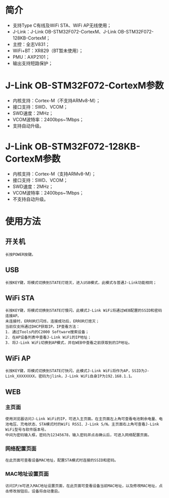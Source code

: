 # 简介
* 支持Type C有线及WiFi STA、WiFi AP无线使用；
* J-Link：J-Link OB-STM32F072-CortexM、J-Link OB-STM32F072-128KB-CortexM；
* 主控：全志V831；
* WiFi+BT：XR829（BT暂未使用）；
* PMU：AXP2101；
* 输出支持短路保护；
# J-Link OB-STM32F072-CortexM参数
* 内核支持：Cortex-M（不支持ARMv8-M）；
* 接口支持：SWD、VCOM；
* SWD速度：2MHz；
* VCOM波特率：2400bps~1Mbps；
* 支持自动升级。
# J-Link OB-STM32F072-128KB-CortexM参数
* 内核支持：Cortex-M（支持ARMv8-M）；
* 接口支持：SWD、VCOM；
* SWD速度：2MHz；
* VCOM波特率：2400bps~1Mbps；
* 不支持自动升级。
# 使用方法
## 开关机
    长按POWER按键。
## USB
    长按KEY键，将模式切换到STATE灯熄灭，进入USB模式，此模式与普通J-Link功能相同；
## WiFi STA
    长按KEY键，将模式切换到STATE灯慢闪，此模式J-Link WiFi将通过WEB配置的SSID和密码连接AP。
    未连接时，ERROR灯闪烁，连接成功后，ERROR灯熄灭；
    当前仅支持通过DHCP获取IP。IP查看方法：
    1. 通过Tools内的C2000 Software搜索设备；
    2. 在AP设备列表中查看J-Link WiFi的IP地址；
    3. 将J-Link WiFi切换到AP模式，并在WEB中查看之前获取到的IP地址。
## WiFi AP
    长按KEY键，将模式切换到STATE灯快闪，此模式J-Link WiFi将作为AP，SSID为J-Link_XXXXXXXX，密码为jlink，J-Link WiFi自身IP为192.168.1.1。
## WEB
### 主页面
    使用浏览器访问J-Link WiFi的IP，可进入主页面。在主页面左上角可查看电池剩余电量、电池电压、充电状态、STA模式时的WiFi RSSI、J-Link S/N。主页面右上角可查看J-Link WiFi型号与软件版本号。
    中间为密码输入框，密码为12345678，输入密码并点击确认后，可进入网络配置页面。
### 网络配置页面
    在此页面可查看设备MAC地址，配置STA模式时连接的SSID和密码。
### MAC地址设置页面
    访问IP/m可进入MAC地址设置页面，在此页面可查看设备当前MAC地址，以及修改MAC地址，点击修改按钮后，设备将自动重启。
